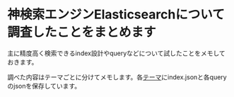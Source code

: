 # 神検索エンジンElasticsearchについて調査したことをまとめます

主に精度高く検索できるindex設計やqueryなどについて試したことをメモしておきます。

調べた内容はテーマごとに分けてメモします。各[テーマ](elasticsearch/theme)にindex.jsonと各queryのjsonを保存しています。

